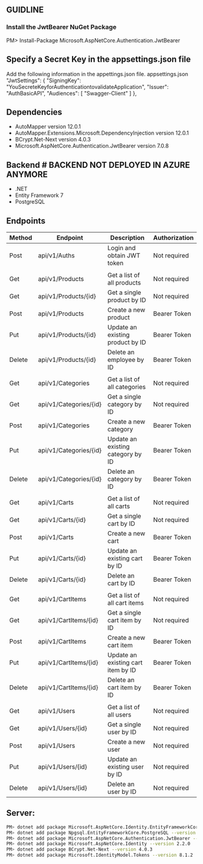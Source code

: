 ## GUIDLINE
### Install the JwtBearer NuGet Package
PM> Install-Package Microsoft.AspNetCore.Authentication.JwtBearer

## Specify a Secret Key in the appsettings.json file
Add the following information in the appettings.json file.
appsettings.json
 "JwtSettings": {
    "SigningKey": "YouSecreteKeyforAuthenticationtovalidateApplication",
    "Issuer": "AuthBasicAPI",
    "Audiences": [ "Swagger-Client" ]
  },

## Dependencies <a name="backend-dependencies"></a> 
- AutoMapper version 12.0.1
- AutoMapper.Extensions.Microsoft.DependencyInjection version 12.0.1
- BCrypt.Net-Next version 4.0.3
- Microsoft.AspNetCore.Authentication.JwtBearer version 7.0.8

## Backend <a name="backend-technologies"></a> # BACKEND NOT DEPLOYED IN AZURE ANYMORE

- .NET
- Entity Framework 7
- PostgreSQL

## Endpoints <a name="endpoints"></a> 

| Method |       Endpoint            |          Description                 | Authorization |
|--------|---------------------------|--------------------------------------|---------------|
| Post   | api/v1/Auths              | Login and obtain JWT token           | Not required  |
|        |                           |                                      |               |
| Get    | api/v1/Products           | Get a list of all products           | Not required  |
| Get    | api/v1/Products/{id}      | Get a single product by ID           | Not required  |
| Post   | api/v1/Products           | Create a new product                 | Bearer Token  |
| Put    | api/v1/Products/{id}      | Update an existing product by ID     | Bearer Token  |
| Delete | api/v1/Products/{id}      | Delete an employee by ID             | Bearer Token  |
|        |                           |                                      |               |
| Get    | api/v1/Categories         | Get a list of all categories         | Not required  |
| Get    | api/v1/Categories/{id}    | Get a single category by ID          | Not required  |
| Post   | api/v1/Categories         | Create a new category                | Bearer Token  |
| Put    | api/v1/Categories/{id}    | Update an existing category by ID    | Bearer Token  |
| Delete | api/v1/Categories/{id}    | Delete an category by ID             | Bearer Token  |
|        |                           |                                      |               |
| Get    | api/v1/Carts              | Get a list of all carts              | Not required  |
| Get    | api/v1/Carts/{id}         | Get a single cart by ID              | Not required  |
| Post   | api/v1/Carts              | Create a new cart                    | Bearer Token  |
| Put    | api/v1/Carts/{id}         | Update an existing cart by ID        | Bearer Token  |
| Delete | api/v1/Carts/{id}         | Delete an cart by ID                 | Bearer Token  |
|        |                           |                                      |               |
| Get    | api/v1/CartItems          | Get a list of all cart items         | Not required  |
| Get    | api/v1/CartItems/{id}     | Get a single cart item by ID         | Not required  |
| Post   | api/v1/CartItems          | Create a new cart item               | Bearer Token  |
| Put    | api/v1/CartItems/{id}     | Update an existing cart item by ID   | Bearer Token  |
| Delete | api/v1/CartItems/{id}     | Delete an cart item by ID            | Bearer Token  |
|        |                           |                                      |               |
| Get    | api/v1/Users              | Get a list of all users              | Not required  |
| Get    | api/v1/Users/{id}         | Get a single user by ID              | Not required  |
| Post   | api/v1/Users              | Create a new user                    | Not required  |
| Put    | api/v1/Users/{id}         | Update an existing user by ID        | Not required  |
| Delete | api/v1/Users/{id}         | Delete an user by ID                 | Not required  |

## Server:
```Bash
PM> dotnet add package Microsoft.AspNetCore.Identity.EntityFrameworkCore --version 8.0.10
PM> dotnet add package Npgsql.EntityFrameworkCore.PostgreSQL --version 8.0.8
PM> dotnet add package Microsoft.AspNetCore.Authentication.JwtBearer --version 8.0.10
PM> dotnet add package Microsoft.AspNetCore.Identity --version 2.2.0
PM> dotnet add package BCrypt.Net-Next --version 4.0.3
PM> dotnet add package Microsoft.IdentityModel.Tokens --version 8.1.2

